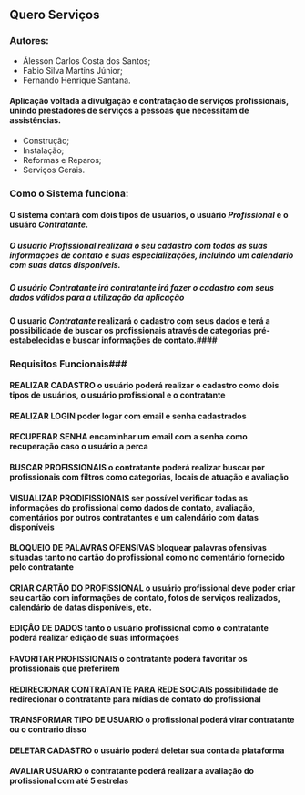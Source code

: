 ## Quero Serviços

### Autores:

- Álesson Carlos Costa dos Santos;
- Fabio Silva Martins Júnior;
- Fernando Henrique Santana.

#### Aplicação voltada a divulgação e contratação de serviços profissionais, unindo prestadores de serviços a pessoas que necessitam de assistências.

- Construção;
- Instalação;
- Reformas e Reparos;
- Serviços Gerais.

### Como o Sistema funciona:

#### O sistema contará com dois tipos de usuários, o usuário _Profissional_ e o usuáro _Contratante_.

##### O usuario _Profissional_ realizará o seu cadastro com todas as suas informaçoes de contato e suas especializações, incluindo um calendario com suas datas disponíveis.

##### O usuário _Contratante_ irá contratante irá fazer o cadastro com seus dados válidos para a utilização da aplicação

#### O usuario _Contratante_ realizará o cadastro com seus dados e terá a possibilidade de buscar os profissionais através de categorias pré-estabelecidas e buscar informações de contato.####

### Requisitos Funcionais###

#### REALIZAR CADASTRO o usuário poderá realizar o cadastro como dois tipos de usuários, o usuário profissional e o contratante

#### REALIZAR LOGIN poder logar com email e senha cadastrados

#### RECUPERAR SENHA encaminhar um email com a senha como recuperação caso o usuário a perca

#### BUSCAR PROFISSIONAIS o contratante poderá realizar buscar por profissionais com filtros como categorias, locais de atuação e avaliação

#### VISUALIZAR PRODIFISSIONAIS ser possível verificar todas as informações do profissional como dados de contato, avaliação, comentários por outros contratantes e um calendário com datas disponíveis

#### BLOQUEIO DE PALAVRAS OFENSIVAS bloquear palavras ofensivas situadas tanto no cartão do profissional como no comentário fornecido pelo contratante

#### CRIAR CARTÃO DO PROFISSIONAL o usuário profissional deve poder criar seu cartão com informações de contato, fotos de serviços realizados, calendário de datas disponíveis, etc. ####

#### EDIÇÂO DE DADOS tanto o usuário profissional como o contratante poderá realizar edição de suas informações ####

#### FAVORITAR PROFISSIONAIS o contratante poderá favoritar os profissionais que preferirem ####

#### REDIRECIONAR CONTRATANTE PARA REDE SOCIAIS possibilidade de redirecionar o contratante para mídias de contato do profissional ####

#### TRANSFORMAR TIPO DE USUARIO o profissional poderá virar contratante ou o contrario disso ####

#### DELETAR CADASTRO o usuário poderá deletar sua conta da plataforma ####

#### AVALIAR USUARIO o contratante poderá realizar a avaliação do profissional com até 5 estrelas ####


